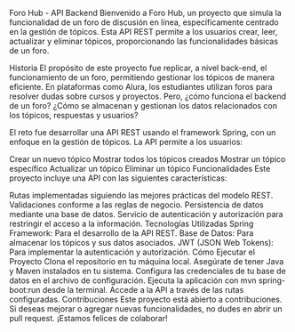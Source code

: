 Foro Hub - API Backend
Bienvenido a Foro Hub, un proyecto que simula la funcionalidad de un foro de discusión en línea, específicamente centrado en la gestión de tópicos. Esta API REST permite a los usuarios crear, leer, actualizar y eliminar tópicos, proporcionando las funcionalidades básicas de un foro.

Historia
El propósito de este proyecto fue replicar, a nivel back-end, el funcionamiento de un foro, permitiendo gestionar los tópicos de manera eficiente. En plataformas como Alura, los estudiantes utilizan foros para resolver dudas sobre cursos y proyectos. Pero, ¿cómo funciona el backend de un foro? ¿Cómo se almacenan y gestionan los datos relacionados con los tópicos, respuestas y usuarios?

El reto fue desarrollar una API REST usando el framework Spring, con un enfoque en la gestión de tópicos. La API permite a los usuarios:

Crear un nuevo tópico
Mostrar todos los tópicos creados
Mostrar un tópico específico
Actualizar un tópico
Eliminar un tópico
Funcionalidades
Este proyecto incluye una API con las siguientes características:

Rutas implementadas siguiendo las mejores prácticas del modelo REST.
Validaciones conforme a las reglas de negocio.
Persistencia de datos mediante una base de datos.
Servicio de autenticación y autorización para restringir el acceso a la información.
Tecnologías Utilizadas
Spring Framework: Para el desarrollo de la API REST.
Base de Datos: Para almacenar los tópicos y sus datos asociados.
JWT (JSON Web Tokens): Para implementar la autenticación y autorización.
Cómo Ejecutar el Proyecto
Clona el repositorio en tu máquina local.
Asegúrate de tener Java y Maven instalados en tu sistema.
Configura las credenciales de tu base de datos en el archivo de configuración.
Ejecuta la aplicación con mvn spring-boot:run desde la terminal.
Accede a la API a través de las rutas configuradas.
Contribuciones
Este proyecto está abierto a contribuciones. Si deseas mejorar o agregar nuevas funcionalidades, no dudes en abrir un pull request. ¡Estamos felices de colaborar!

